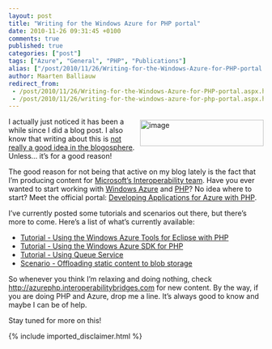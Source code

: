 ```yaml
---
layout: post
title: "Writing for the Windows Azure for PHP portal"
date: 2010-11-26 09:31:45 +0100
comments: true
published: true
categories: ["post"]
tags: ["Azure", "General", "PHP", "Publications"]
alias: ["/post/2010/11/26/Writing-for-the-Windows-Azure-for-PHP-portal.aspx", "/post/2010/11/26/writing-for-the-windows-azure-for-php-portal.aspx"]
author: Maarten Balliauw
redirect_from:
 - /post/2010/11/26/Writing-for-the-Windows-Azure-for-PHP-portal.aspx.html
 - /post/2010/11/26/writing-for-the-windows-azure-for-php-portal.aspx.html
---
```

<p><a href="/images/image_74.png"><img style="background-image: none; border-right-width: 0px; margin: 5px 0px 0px 5px; padding-left: 0px; padding-right: 0px; display: inline; float: right; border-top-width: 0px; border-bottom-width: 0px; border-left-width: 0px; padding-top: 0px" title="image" border="0" alt="image" align="right" src="/images/image_thumb_44.png" width="244" height="52" /></a></p>  <p>I actually just noticed it has been a while since I did a blog post. I also know that writing about this is <a href="http://www.hanselman.com/blog/BlogInteresting32WaysToKeepYourBlogFromSucking.aspx" target="_blank">not really a good idea in the blogosphere</a>. Unless… it’s for a good reason!</p>  <p>The good reason for not being that active on my blog lately is the fact that I’m producing content for <a href="http://www.interoperabilitybridges.com" target="_blank">Microsoft’s Interoperability team</a>. Have you ever wanted to start working with <a href="http://www.azure.com" target="_blank">Windows Azure</a> and <a href="http://www.php.net" target="_blank">PHP</a>? No idea where to start? Meet the official portal: <a href="http://azurephp.interoperabilitybridges.com/" target="_blank">Developing Applications for Azure with PHP</a>.</p>  <p>I’ve currently posted some tutorials and scenarios out there, but there’s more to come. Here’s a list of what’s currently available:</p>  <ul>   <li><a href="http://azurephp.interoperabilitybridges.com/articles/tutorial-using-the-windows-azure-tools-for-eclipse-with-php">Tutorial - Using the Windows Azure Tools for Eclipse with PHP</a> </li>    <li><a href="http://azurephp.interoperabilitybridges.com/articles/tutorial-using-the-windows-azure-sdk-for-php">Tutorial - Using the Windows Azure SDK for PHP</a> </li>    <li><a href="http://azurephp.interoperabilitybridges.com/articles/tutorial-using-queue-service">Tutorial - Using Queue Service</a> </li>    <li><a href="http://azurephp.interoperabilitybridges.com/articles/scenario-offloading-static-content-to-blob-storage">Scenario - Offloading static content to blob storage</a> </li> </ul>  <p>So whenever you think I’m relaxing and doing nothing, check <a href="http://azurephp.interoperabilitybridges.com">http://azurephp.interoperabilitybridges.com</a> for new content. By the way, if you are doing PHP and Azure, drop me a line. It’s always good to know and maybe I can be of help.</p>  <p>Stay tuned for more on this!</p>
{% include imported_disclaimer.html %}
